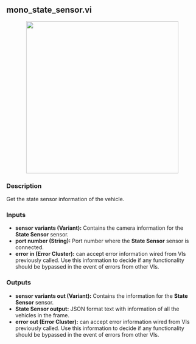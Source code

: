 ## mono_state_sensor.vi
<p align="center">
<img src="https://github.com/monoDriveIO/client/raw/master/WikiPhotos/LV_client/sensors/monoDrive_lvlib_mono__state__sensorc.png" 
width="400"  />
</p>

### Description
Get the state sensor information of the vehicle.

### Inputs

- **sensor variants (Variant):** Contains the camera information for the **State Sensor** sensor.
- **port number (String):** Port number where the **State Sensor** sensor is connected.
- **error in (Error Cluster):** can accept error information wired from VIs previously called. Use this information to decide if any functionality should be bypassed in the event of errors from other VIs.

### Outputs
- **sensor variants out (Variant):** Contains the information for the **State Sensor** sensor.
- **State Sensor output:** JSON format text with information of all the vehicles in the frame.
- **error out (Error Cluster):** can accept error information wired from VIs previously called. Use this information to decide if any functionality should be bypassed in the event of errors from other VIs.

